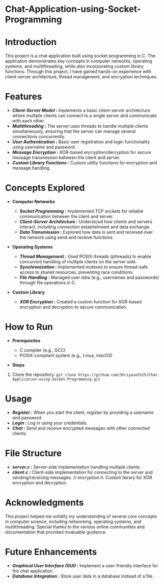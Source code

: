 # Chat-Application-using-Socket-Programming

# Introduction
This project is a chat application built using socket programming in C. The application demonstrates key concepts in computer networks, operating systems, and multithreading, while also incorporating custom library functions. Through this project, I have gained hands-on experience with client-server architecture, thread management, and encryption techniques.

# Features
* **_Client-Server Model_ :** Implements a basic client-server architecture where multiple clients can connect to a single server and communicate with each other.
* **_Multithreading_ :** The server uses threads to handle multiple clients simultaneously, ensuring that the server can manage several connections concurrently.
* **_User Authentication_ :** Basic user registration and login functionality using username and password.
* **_Message Encryption_ :** XOR-based encryption/decryption for secure message transmission between the client and server.
* **_Custom Library Functions_ :** Custom utility functions for encryption and message handling.

# Concepts Explored
* **Computer Networks**
  * **_Socket Programming_ :** Implemented TCP sockets for reliable communication between the client and server.
  * **_Client-Server Architecture_ :** Understood how clients and servers interact, including connection establishment and data exchange.
  * **_Data Transmission_ :** Explored how data is sent and received over the network using send and receive functions.
  
* **Operating Systems**
  * **_Thread Management_ :** Used POSIX threads (pthreads) to enable concurrent handling of multiple clients on the server side.
  * **_Synchronization_ :** Implemented mutexes to ensure thread-safe access to shared resources, preventing race conditions.
  * **_File Handling_ :** Managed user data (e.g., usernames and passwords) through file operations in C.
  
* **Custom Library**
  * **_XOR Encryption_ :** Created a custom function for XOR-based encryption and decryption to secure communication.
  

# How to Run
* **Prerequisites**
  * C compiler (e.g., GCC)
  * POSIX-compliant system (e.g., Linux, macOS)

* **Steps**
1. Clone the repository:
    ```git clone https://github.com/Shriyaseth25/Chat-Application-using-Socket-Programming.git```


# Usage

* **_Register_ :** When you start the client, register by providing a username and password.
* **_Login_ :** Log in using your credentials.
* **_Chat_ :** Send and receive encrypted messages with other connected clients.
  
# File Structure
* **_server.c_ :** Server-side implementation handling multiple clients.
* **_client.c_ :** Client-side implementation for connecting to the server and sending/receiving messages.
// encryption.h: Custom library for XOR encryption and decryption.

# Acknowledgments
This project helped me solidify my understanding of several core concepts in computer science, including networking, operating systems, and multithreading. Special thanks to the various online communities and documentation that provided invaluable guidance.

# Future Enhancements
* **_Graphical User Interface (GUI)_ :** Implement a user-friendly interface for the chat application.
* **_Database Integration_ :** Store user data in a database instead of a file.
